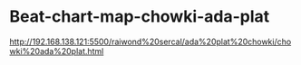 # Beat-chart-map-chowki-ada-plat
http://192.168.138.121:5500/raiwond%20sercal/ada%20plat%20chowki/chowki%20ada%20plat.html
